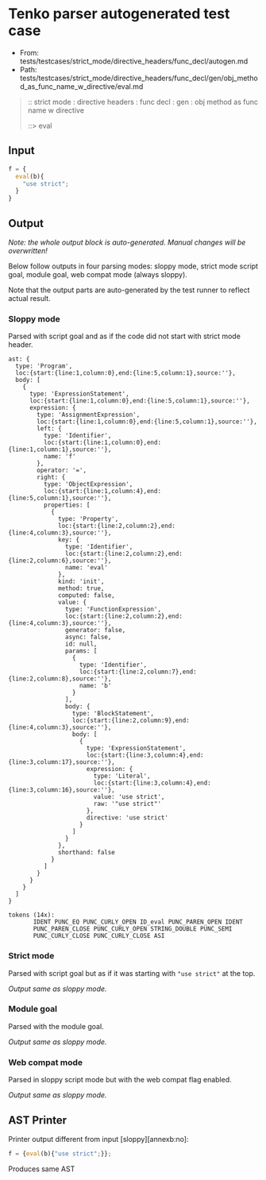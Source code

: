 # Tenko parser autogenerated test case

- From: tests/testcases/strict_mode/directive_headers/func_decl/autogen.md
- Path: tests/testcases/strict_mode/directive_headers/func_decl/gen/obj_method_as_func_name_w_directive/eval.md

> :: strict mode : directive headers : func decl : gen : obj method as func name w directive
>
> ::> eval

## Input


`````js
f = {
  eval(b){
    "use strict"; 
  }
}
`````

## Output

_Note: the whole output block is auto-generated. Manual changes will be overwritten!_

Below follow outputs in four parsing modes: sloppy mode, strict mode script goal, module goal, web compat mode (always sloppy).

Note that the output parts are auto-generated by the test runner to reflect actual result.

### Sloppy mode

Parsed with script goal and as if the code did not start with strict mode header.

`````
ast: {
  type: 'Program',
  loc:{start:{line:1,column:0},end:{line:5,column:1},source:''},
  body: [
    {
      type: 'ExpressionStatement',
      loc:{start:{line:1,column:0},end:{line:5,column:1},source:''},
      expression: {
        type: 'AssignmentExpression',
        loc:{start:{line:1,column:0},end:{line:5,column:1},source:''},
        left: {
          type: 'Identifier',
          loc:{start:{line:1,column:0},end:{line:1,column:1},source:''},
          name: 'f'
        },
        operator: '=',
        right: {
          type: 'ObjectExpression',
          loc:{start:{line:1,column:4},end:{line:5,column:1},source:''},
          properties: [
            {
              type: 'Property',
              loc:{start:{line:2,column:2},end:{line:4,column:3},source:''},
              key: {
                type: 'Identifier',
                loc:{start:{line:2,column:2},end:{line:2,column:6},source:''},
                name: 'eval'
              },
              kind: 'init',
              method: true,
              computed: false,
              value: {
                type: 'FunctionExpression',
                loc:{start:{line:2,column:2},end:{line:4,column:3},source:''},
                generator: false,
                async: false,
                id: null,
                params: [
                  {
                    type: 'Identifier',
                    loc:{start:{line:2,column:7},end:{line:2,column:8},source:''},
                    name: 'b'
                  }
                ],
                body: {
                  type: 'BlockStatement',
                  loc:{start:{line:2,column:9},end:{line:4,column:3},source:''},
                  body: [
                    {
                      type: 'ExpressionStatement',
                      loc:{start:{line:3,column:4},end:{line:3,column:17},source:''},
                      expression: {
                        type: 'Literal',
                        loc:{start:{line:3,column:4},end:{line:3,column:16},source:''},
                        value: 'use strict',
                        raw: '"use strict"'
                      },
                      directive: 'use strict'
                    }
                  ]
                }
              },
              shorthand: false
            }
          ]
        }
      }
    }
  ]
}

tokens (14x):
       IDENT PUNC_EQ PUNC_CURLY_OPEN ID_eval PUNC_PAREN_OPEN IDENT
       PUNC_PAREN_CLOSE PUNC_CURLY_OPEN STRING_DOUBLE PUNC_SEMI
       PUNC_CURLY_CLOSE PUNC_CURLY_CLOSE ASI
`````

### Strict mode

Parsed with script goal but as if it was starting with `"use strict"` at the top.

_Output same as sloppy mode._

### Module goal

Parsed with the module goal.

_Output same as sloppy mode._

### Web compat mode

Parsed in sloppy script mode but with the web compat flag enabled.

_Output same as sloppy mode._

## AST Printer

Printer output different from input [sloppy][annexb:no]:

````js
f = {eval(b){"use strict";}};
````

Produces same AST
